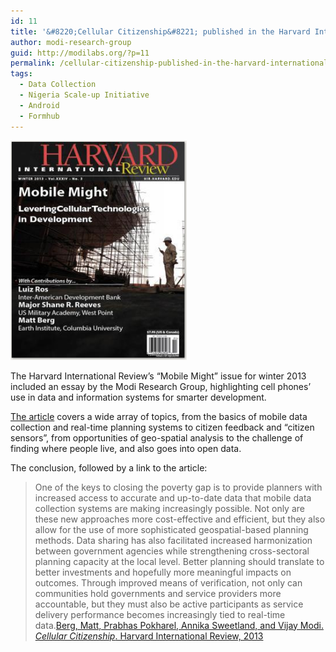 ```yaml
---
id: 11
title: '&#8220;Cellular Citizenship&#8221; published in the Harvard International Review'
author: modi-research-group
guid: http://modilabs.org/?p=11
permalink: /cellular-citizenship-published-in-the-harvard-international-review/
tags:
  - Data Collection
  - Nigeria Scale-up Initiative
  - Android
  - Formhub
---
```

<img class="alignleft" alt="Harvard International Review's Mobile Might issue" src="/assets/uploads/blog/2013/05/harvardmag.png" alt="harvardmag" width="282" height="351" class="alignnone size-full wp-image-2319" /> 

The Harvard International Review&#8217;s &#8220;Mobile Might&#8221; issue for winter 2013 included an essay by the Modi Research Group, highlighting cell phones&#8217; use in data and information systems for smarter development. 

[The article][1] covers a wide array of topics, from the basics of mobile data collection and real-time planning systems to citizen feedback and &#8220;citizen sensors&#8221;, from opportunities of geo-spatial analysis to the challenge of finding where people live, and also goes into open data. 

The conclusion, followed by a link to the article: 

> One of the keys to closing the poverty gap is to provide planners with increased access to accurate and up-to-date data that mobile data collection systems are making increasingly possible. Not only are these new approaches more cost-effective and efficient, but they also allow for the use of more sophisticated geospatial-based planning methods. Data sharing has also facilitated increased harmonization between government agencies while strengthening cross-sectoral planning capacity at the local level. Better planning should translate to better investments and hopefully more meaningful impacts on outcomes. Through improved means of verification, not only can communities hold governments and service providers more accountable, but they must also be active participants as service delivery performance becomes increasingly tied to real-time data.[Berg, Matt, Prabhas Pokharel, Annika Sweetland, and Vijay Modi. *Cellular Citizenship*. Harvard International Review, 2013][1]

 [1]: http://hir.harvard.edu/cellular-citizenship
